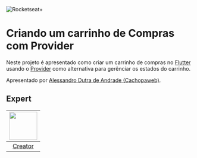 <img src="https://drive.google.com/uc?id=1XPWLjUo2-j8iGw07ALcxu7oqJ3nkl2Ho" alt="Rocketseat+"/>

# Criando um carrinho de Compras com Provider

Neste projeto é apresentado como criar um carrinho de compras no [Flutter][2] usando o [Provider][3] como alternativa para gerênciar os estados do carrinho.

Apresentado por [Alessandro Dutra de Andrade (Cachopaweb)][1].

## Expert

| [<img src="https://github.com/cachopaweb.png" width="75px;"/>][1] |
| :-: |
|[Creator][1]|


[1]: https://github.com/cachopaweb
[2]: https://flutter.dev/
[3]: https://docs.flutter.dev/development/data-and-backend/state-mgmt/simple